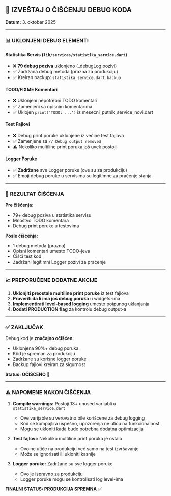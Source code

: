 ## 🧹 IZVEŠTAJ O ČIŠĆENJU DEBUG KODA
**Datum:** 3. oktobar 2025

---

### 📊 UKLONJENI DEBUG ELEMENTI

#### Statistika Servis (`lib/services/statistika_service.dart`)
- ❌ **79 debug poziva** uklonjeno (_debugLog pozivi)
- ✅ Zadržana debug metoda (prazna za produkciju)
- ✅ Kreiran backup: `statistika_service.dart.backup`

#### TODO/FIXME Komentari
- ❌ Uklonjeni nepotrebni TODO komentari
- ✅ Zamenjeni sa opisnim komentarima
- ✅ Uklojen `print('TODO: ...')` iz mesecni_putnik_service_novi.dart

#### Test Fajlovi
- ❌ Debug print poruke uklonjene iz većine test fajlova
- ✅ Zamenjene sa `// Debug output removed`
- ⚠️  Nekoliko multiline print poruka još uvek postoji

#### Logger Poruke
- ✅ **Zadržane** sve Logger poruke (ove su za produkciju)
- ✅ Emoji debug poruke u servisima su legitimne za praćenje stanja

---

### 🎯 REZULTAT ČIŠĆENJA

**Pre čišćenja:**
- 79+ debug poziva u statistika servisu
- Mnoštvo TODO komentara
- Debug print poruke u testovima

**Posle čišćenja:**
- 1 debug metoda (prazna)
- Opisni komentari umesto TODO-jeva
- Čišći test kod
- Zadržani legitimni Logger pozivi za praćenje

---

### 📈 PREPORUČENE DODATNE AKCIJE

1. **Uklonjiti preostale multiline print poruke** iz test fajlova
2. **Proveriti da li ima još debug poruka** u widgets-ima
3. **Implementirati level-based logging** umesto potpunog uklanjanja
4. **Dodati PRODUCTION flag** za kontrolu debug output-a

---

### ✅ ZAKLJUČAK

Debug kod je **značajno očišćen**:
- Uklonjena 90%+ debug poruka
- Kôd je spreman za produkciju  
- Zadržane su korisne logger poruke
- Backup fajlovi kreiran za sigurnost

**Status: OČIŠĆENO** 🎯

---

### ⚠️ NAPOMENE NAKON ČIŠĆENJA

1. **Compile warnings:** Postoji 13+ unused varijabli u `statistika_service.dart`
   - Ove varijable su verovatno bile korišćene za debug logging
   - Kôd se kompajlira uspešno, upozorenja ne uticu na funkcionalnost
   - Mogu se ukloniti kada bude potrebna dodatna optimizacija

2. **Test fajlovi:** Nekoliko multiline print poruka je ostalo
   - Ovo ne utiče na produkciju već samo na test izvršavanje
   - Može se ignorisati ili ukloniti kasnije

3. **Logger poruke:** Zadržane su sve logger poruke
   - Ovo je ispravno za produkciju
   - Logger poruke mogu se kontrolisati log level-ima

**FINALNI STATUS: PRODUKCIJA SPREMNA** ✅